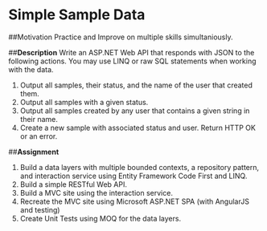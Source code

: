 # **Simple Sample Data**

##Motivation
Practice and Improve on multiple skills simultaniously.

##**Description**
Write an ASP.NET Web API that responds with JSON to the following actions. You may use LINQ or raw SQL statements when working with the data.

1.	Output all samples, their status, and the name of the user that created them.
2.	Output all samples with a given status.
3.	Output all samples created by any user that contains a given string in their name.
4.	Create a new sample with associated status and user. Return HTTP OK or an error. 

##**Assignment**
1. Build a data layers with multiple bounded contexts, a repository pattern, and interaction service using Entity Framework Code First and LINQ.
2. Build a simple RESTful Web API.
3. Build a MVC site using the interaction service.
4. Recreate the MVC site using Microsoft ASP.NET SPA (with AngularJS and testing)
5. Create Unit Tests using MOQ for the data layers.
